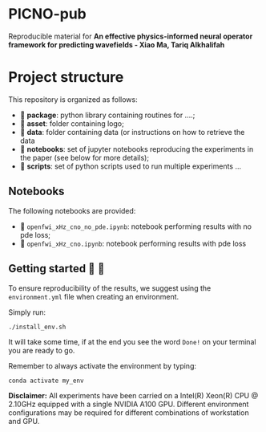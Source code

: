 # PICNO-pub

Reproducible material for **An effective physics-informed neural operator framework for predicting wavefields - Xiao Ma, Tariq Alkhalifah**

# Project structure

This repository is organized as follows:

- :open_file_folder: **package**: python library containing routines for ....;
- :open_file_folder: **asset**: folder containing logo;
- :open_file_folder: **data**: folder containing data (or instructions on how to retrieve the data
- :open_file_folder: **notebooks**: set of jupyter notebooks reproducing the experiments in the paper (see below for more details);
- :open_file_folder: **scripts**: set of python scripts used to run multiple experiments ...

## Notebooks

The following notebooks are provided:

- :orange_book: `openfwi_xHz_cno_no_pde.ipynb`: notebook performing results with no pde loss;
- :orange_book: `openfwi_xHz_cno.ipynb`: notebook performing results with pde loss

## Getting started :space_invader: :robot:

To ensure reproducibility of the results, we suggest using the `environment.yml` file when creating an environment.

Simply run:

```
./install_env.sh
```

It will take some time, if at the end you see the word `Done!` on your terminal you are ready to go.

Remember to always activate the environment by typing:

```
conda activate my_env
```

**Disclaimer:** All experiments have been carried on a Intel(R) Xeon(R) CPU @ 2.10GHz equipped with a single NVIDIA A100 GPU. Different environment
configurations may be required for different combinations of workstation and GPU.
